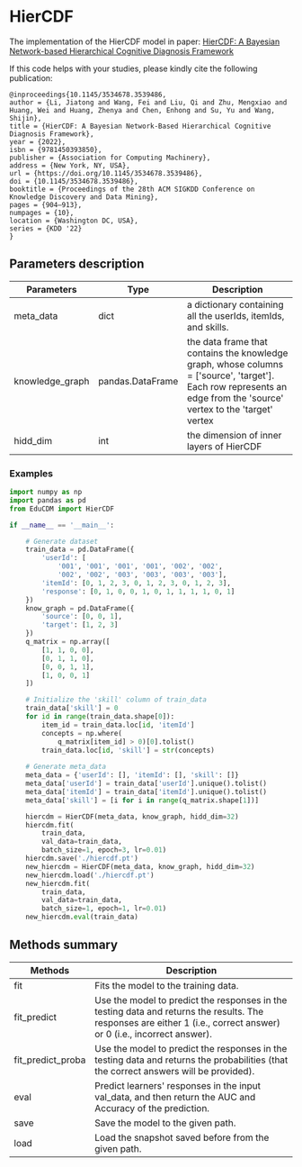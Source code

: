 # HierCDF

The implementation of the HierCDF model in paper: [HierCDF: A Bayesian Network-based Hierarchical Cognitive Diagnosis Framework](https://dl.acm.org/doi/10.1145/3534678.3539486)



If this code helps with your studies, please kindly cite the following publication:

```
@inproceedings{10.1145/3534678.3539486,
author = {Li, Jiatong and Wang, Fei and Liu, Qi and Zhu, Mengxiao and Huang, Wei and Huang, Zhenya and Chen, Enhong and Su, Yu and Wang, Shijin},
title = {HierCDF: A Bayesian Network-Based Hierarchical Cognitive Diagnosis Framework},
year = {2022},
isbn = {9781450393850},
publisher = {Association for Computing Machinery},
address = {New York, NY, USA},
url = {https://doi.org/10.1145/3534678.3539486},
doi = {10.1145/3534678.3539486},
booktitle = {Proceedings of the 28th ACM SIGKDD Conference on Knowledge Discovery and Data Mining},
pages = {904–913},
numpages = {10},
location = {Washington DC, USA},
series = {KDD '22}
}
```


## Parameters description

| Parameters | Type | Description                              |
| ---------- | ---- | ---------------------------------------- |
| meta_data  | dict | a dictionary containing all the userIds, itemIds, and skills. |
| knowledge_graph        | pandas.DataFrame  | the data frame that contains the knowledge graph, whose columns = ['source', 'target']. Each row represents an edge from the 'source' vertex to the 'target' vertex|
| hidd_dim    | int  | the dimension of inner layers of HierCDF |



### Examples

```python
import numpy as np
import pandas as pd
from EduCDM import HierCDF

if __name__ == '__main__':

    # Generate dataset
    train_data = pd.DataFrame({
        'userId': [
            '001', '001', '001', '001', '002', '002',
            '002', '002', '003', '003', '003', '003'],
        'itemId': [0, 1, 2, 3, 0, 1, 2, 3, 0, 1, 2, 3],
        'response': [0, 1, 0, 0, 1, 0, 1, 1, 1, 1, 0, 1]
    })
    know_graph = pd.DataFrame({
        'source': [0, 0, 1],
        'target': [1, 2, 3]
    })
    q_matrix = np.array([
        [1, 1, 0, 0],
        [0, 1, 1, 0],
        [0, 0, 1, 1],
        [1, 0, 0, 1]
    ])

    # Initialize the 'skill' column of train_data
    train_data['skill'] = 0
    for id in range(train_data.shape[0]):
        item_id = train_data.loc[id, 'itemId']
        concepts = np.where(
            q_matrix[item_id] > 0)[0].tolist()
        train_data.loc[id, 'skill'] = str(concepts)
    
    # Generate meta_data
    meta_data = {'userId': [], 'itemId': [], 'skill': []}
    meta_data['userId'] = train_data['userId'].unique().tolist()
    meta_data['itemId'] = train_data['itemId'].unique().tolist()
    meta_data['skill'] = [i for i in range(q_matrix.shape[1])]

    hiercdm = HierCDF(meta_data, know_graph, hidd_dim=32)
    hiercdm.fit(
        train_data,
        val_data=train_data,
        batch_size=1, epoch=3, lr=0.01)
    hiercdm.save('./hiercdf.pt')
    new_hiercdm = HierCDF(meta_data, know_graph, hidd_dim=32)
    new_hiercdm.load('./hiercdf.pt')
    new_hiercdm.fit(
        train_data,
        val_data=train_data,
        batch_size=1, epoch=1, lr=0.01)
    new_hiercdm.eval(train_data)
```



## Methods summary

| Methods           | Description                              |
| ----------------- | ---------------------------------------- |
| fit               | Fits the model to the training data.     |
| fit_predict       | Use the model to predict the responses in the testing data and returns the results. The responses are either 1 (i.e., correct answer) or 0 (i.e., incorrect answer). |
| fit_predict_proba | Use the model to predict the responses in the testing data and returns the probabilities (that the correct answers will be provided). |
| eval | Predict learners' responses in the input val_data, and then return the AUC and Accuracy of the prediction. |
| save | Save the model to the given path. |
| load | Load the snapshot saved before from the given path. |
